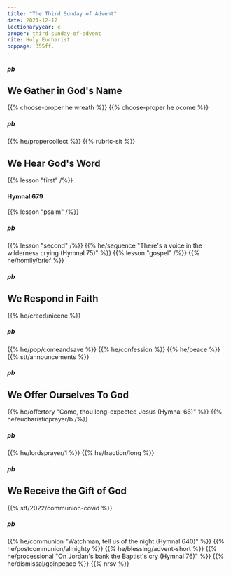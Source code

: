 ```yaml
---
title: "The Third Sunday of Advent"
date: 2021-12-12
lectionaryyear: c
proper: third-sunday-of-advent
rite: Holy Eucharist
bcppage: 355ff.
---
```


##### pb
## We Gather in God's Name
{{% choose-proper he wreath %}}
{{% choose-proper he ocome %}}
##### pb
{{% he/propercollect %}}
{{% rubric-sit %}}

## We Hear God's Word
{{% lesson "first" /%}}
#### Hymnal 679
{{% lesson "psalm" /%}}
##### pb
{{% lesson "second" /%}}
{{% he/sequence "There's a voice in the wilderness crying (Hymnal 75)" %}}
{{% lesson "gospel" /%}}
{{% he/homily/brief %}}

##### pb
## We Respond in Faith
{{% he/creed/nicene %}}
##### pb
{{% he/pop/comeandsave %}}
{{% he/confession %}}
{{% he/peace %}}
{{% stt/announcements %}}

##### pb
## We Offer Ourselves To God
{{% he/offertory "Come, thou long-expected Jesus (Hymnal 66)" %}}
{{% he/eucharisticprayer/b /%}}
##### pb
{{% he/lordsprayer/1 %}}
{{% he/fraction/long %}}

##### pb
## We Receive the Gift of God
{{% stt/2022/communion-covid %}}
##### pb
{{% he/communion "Watchman, tell us of the night (Hymnal 640)" %}}
{{% he/postcommunion/almighty %}}
{{% he/blessing/advent-short %}}
{{% he/processional "On Jordan's bank the Baptist's cry (Hymnal 76)" %}}
{{% he/dismissal/goinpeace %}}
{{% nrsv %}}
